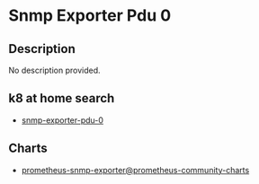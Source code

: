 # Snmp Exporter Pdu 0

## Description

No description provided.

## k8 at home search

- [snmp-exporter-pdu-0](https://nanne.dev/k8s-at-home-search/#/snmp-exporter-pdu-0)

## Charts

- [prometheus-snmp-exporter@prometheus-community-charts](https://prometheus-community.github.io/helm-charts/)
